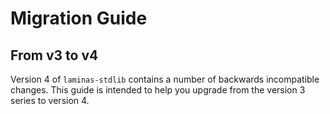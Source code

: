 # Migration Guide

## From v3 to v4

Version 4 of `laminas-stdlib` contains a number of backwards incompatible changes. This guide is intended to help you upgrade from the version 3 series to version 4.
